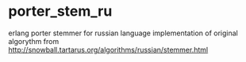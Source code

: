 porter_stem_ru
==============

erlang porter stemmer for russian language
implementation of original algorythm from
  http://snowball.tartarus.org/algorithms/russian/stemmer.html
